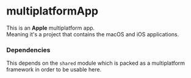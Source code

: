 # multiplatformApp
This is an **Apple** multiplatform app.  
Meaning it's a project that contains the macOS and iOS applications.  

### Dependencies
This depends on the `shared` module which is packed as a multiplatform framework in order to be usable here.